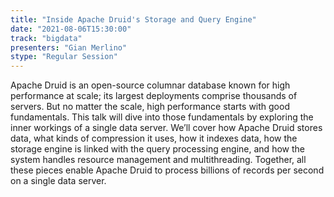 ```yaml
---
title: "Inside Apache Druid's Storage and Query Engine"
date: "2021-08-06T15:30:00" 
track: "bigdata"
presenters: "Gian Merlino"
stype: "Regular Session"
---
```

Apache Druid is an open-source columnar database known for high performance at scale; its largest deployments comprise thousands of servers. But no matter the scale, high performance starts with good fundamentals. This talk will dive into those fundamentals by exploring the inner workings of a single data server. We’ll cover how Apache Druid stores data, what kinds of compression it uses, how it indexes data, how the storage engine is linked with the query processing engine, and how the system handles resource management and multithreading. Together, all these pieces enable Apache Druid to process billions of records per second on a single data server.
